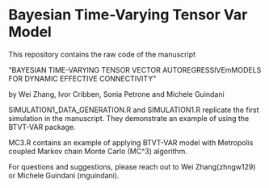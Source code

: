 # Bayesian Time-Varying Tensor Var Model 

This repository contains the raw code of the manuscript

"BAYESIAN  TIME-VARYING  TENSOR  VECTOR  AUTOREGRESSIVEmMODELS FOR DYNAMIC  EFFECTIVE  CONNECTIVITY"

by Wei Zhang, Ivor Cribben, Sonia Petrone and Michele Guindani

SIMULATION1_DATA_GENERATION.R and SIMULATION1.R replicate the first simulation in the manuscript. They demonstrate an example of using the BTVT-VAR package.

MC3.R contains an example of applying BTVT-VAR model with Metropolis coupled Markov chain Monte Carlo (MC^3) algorithm. 

For questions and suggestions, please reach out to Wei Zhang(zhngw129) or Michele Guindani (mguindani).
